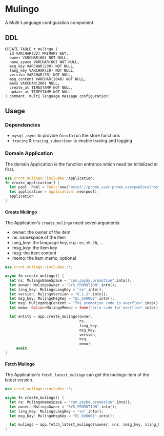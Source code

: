 # Mulingo
A Multi-Language configuration component.

## DDL
```mysql
CREATE TABLE t_mulingo (
  id VARCHAR(32) PRIMARY KEY,
  owner VARCHAR(60) NOT NULL,
  name_space VARCHAR(60) NOT NULL,
  msg_key VARCHAR(200) NOT NULL,
  lang_key VARCHAR(20) NOT NULL,
  version VARCHAR(20) NOT NULL,
  msg_content VARCHAR(2048) NOT NULL,
  memo VARCHAR(200) NULL,
  create_at TIMESTAMP NOT NULL,
  update_at TIMESTAMP NOT NULL
) comment 'multi language message configuration'

```

## Usage

### Dependencies
- `mysql_async` to provide `Conn` to run the store functions
- `tracing` & `tracing_subscriber` to enable tracing and logging

### Domain Application
The domain Application is the function entrance which need be initialized at first.
```rust
use crcnt_mulingo::includes::Application;
fn create_application() {
  let pool: Pool = Pool::new("mysql://promo_user:promo_userpw@localhost:3306/promo");
  let application = Application::new(pool);
  application
}

```

#### Create Mulingo
The Application's `create_mulingo` need seven arguments:
- owner: the owner of the item
- ns: namespace of the item
- lang_key: the language key, e.g.: `en`, `zh_CN`, ...
- msg_key: the item key
- msg: the item content
- memo: the item memo, optional

```rust
use crcnt_mulingo::includes::*;

async fn create_mulingo() {
  let ns: MulingoNameSpace = "com.payby.promotion".into();
  let owner: MulingoOwner = "SYS_PROMOTION".into();
  let lang_key: MulingoLangKey = "en".into();
  let version: MulingoVersion = "0.1.2".into();
  let msg_key: MulingoMsgKey = "EC_600001".into();
  let msg: MulingoMsgContent = "The promotion code is overflow".into();
  let memo: Option<MulingoMemo> = Some("erro code for overflow".into());

  let entity = app.create_mulingo(owner,
                                  ns,
                                  lang_key,
                                  msg_key,
                                  version,
                                  msg,
                                  memo)
    .await;
}
```

#### Fetch Mulingo
The Application's `fetch_latest_mulingo` can get the mulingo item of the latest version.

```rust
use crcnt_mulingo::includes::*;

async fn create_mulingo() {
  let ns: MulingoNameSpace = "com.payby.promotion".into();
  let owner: MulingoOwner = "SYS_PROMOTION".into();
  let lang_key: MulingoLangKey = "en".into();
  let msg_key: MulingoMsgKey = "EC_600001".into();

  let mulingo = app.fetch_latest_mulingo(&owner, &ns, &msg_key, &lang_key).await;
}
```
